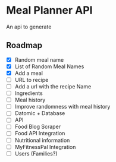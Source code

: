 # Meal Planner API

An api to generate

## Roadmap
- [x] Random meal name
- [x] List of Random Meal Names
- [x] Add a meal
- [ ] URL to recipe
- [ ] Add a url with the recipe Name
- [ ] Ingredients
- [ ] Meal history
- [ ] Improve randomness with meal history
- [ ] Datomic + Database
- [ ] API
- [ ] Food Blog Scraper
- [ ] Food API Integration
- [ ] Nutritional information
- [ ] MyFitnessPal Integration
- [ ] Users (Families?)
